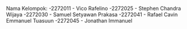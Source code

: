 Nama Kelompok:
-2272011 - Vico Rafelino
-2272025 - Stephen Chandra Wijaya
-2272030 - Samuel Setyawan Prakasa
-2272041 - Rafael Cavin Emmanuel Tuasuun
-2272045 - Jonathan Immanuel
